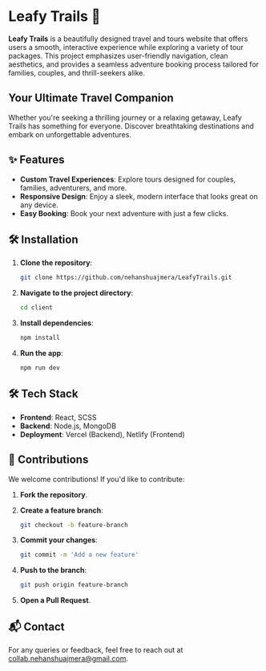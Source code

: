# Leafy Trails 🌿

**Leafy Trails** is a beautifully designed travel and tours website that offers users a smooth, interactive experience while exploring a variety of tour packages. This project emphasizes user-friendly navigation, clean aesthetics, and provides a seamless adventure booking process tailored for families, couples, and thrill-seekers alike.

## Your Ultimate Travel Companion

Whether you're seeking a thrilling journey or a relaxing getaway, Leafy Trails has something for everyone. Discover breathtaking destinations and embark on unforgettable adventures.

## ✨ Features

- **Custom Travel Experiences**: Explore tours designed for couples, families, adventurers, and more.
- **Responsive Design**: Enjoy a sleek, modern interface that looks great on any device.
- **Easy Booking**: Book your next adventure with just a few clicks.

## 🛠 Installation

1. **Clone the repository**:
   ```bash  
   git clone https://github.com/nehanshuajmera/LeafyTrails.git

2. **Navigate to the project directory**:
   ```bash
   cd client

3. **Install dependencies**:
   ```bash
   npm install

4. **Run the app**:
   ```bash
   npm run dev

## 🛠️ Tech Stack
- **Frontend**: React, SCSS
- **Backend**: Node.js, MongoDB
- **Deployment**: Vercel (Backend), Netlify (Frontend)

## 🤝 Contributions
We welcome contributions! If you'd like to contribute:

1. **Fork the repository**.

2. **Create a feature branch**:
   ```bash
   git checkout -b feature-branch

3. **Commit your changes**:
   ```bash
   git commit -m 'Add a new feature'

4. **Push to the branch**:
   ```bash
   git push origin feature-branch

5. **Open a Pull Request**.

## 📬 Contact
For any queries or feedback, feel free to reach out at collab.nehanshuajmera@gmail.com.
